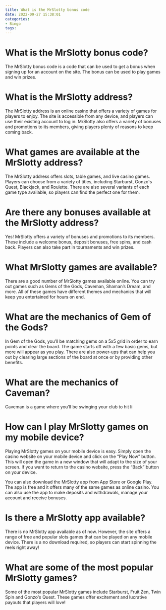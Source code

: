 ```yaml
---
title: What is the MrSlotty bonus code
date: 2022-09-27 15:38:01
categories:
- Bingo
tags:
---
```



#  What is the MrSlotty bonus code?

The MrSlotty bonus code is a code that can be used to get a bonus when signing up for an account on the site. The bonus can be used to play games and win prizes.

#  What is the MrSlotty address?

The MrSlotty address is an online casino that offers a variety of games for players to enjoy. The site is accessible from any device, and players can use their existing account to log in. MrSlotty also offers a variety of bonuses and promotions to its members, giving players plenty of reasons to keep coming back.

# What games are available at the MrSlotty address?

The MrSlotty address offers slots, table games, and live casino games. Players can choose from a variety of titles, including Starburst, Gonzo's Quest, Blackjack, and Roulette. There are also several variants of each game type available, so players can find the perfect one for them.

# Are there any bonuses available at the MrSlotty address?

Yes! MrSlotty offers a variety of bonuses and promotions to its members. These include a welcome bonus, deposit bonuses, free spins, and cash back. Players can also take part in tournaments and win prizes.

#  What MrSlotty games are available?

There are a good number of MrSlotty games available online. You can try out games such as Gems of the Gods, Caveman, Shaman’s Dream, and more. All of these games have different themes and mechanics that will keep you entertained for hours on end.

# What are the mechanics of Gem of the Gods?

In Gem of the Gods, you’ll be matching gems on a 5x5 grid in order to earn points and clear the board. The game starts off with a few basic gems, but more will appear as you play. There are also power-ups that can help you out by clearing large sections of the board at once or by providing other benefits.

# What are the mechanics of Caveman?

Caveman is a game where you’ll be swinging your club to hit li

#  How can I play MrSlotty games on my mobile device?

Playing MrSlotty games on your mobile device is easy. Simply open the casino website on your mobile device and click on the “Play Now” button. This will open the game in a new window that will adapt to the size of your screen. If you want to return to the casino website, press the “Back” button on your device.

You can also download the MrSlotty app from App Store or Google Play. The app is free and it offers many of the same games as online casino. You can also use the app to make deposits and withdrawals, manage your account and receive bonuses.

#  Is there a MrSlotty app available?

There is no MrSlotty app available as of now. However, the site offers a range of free and popular slots games that can be played on any mobile device. There is a no download required, so players can start spinning the reels right away!

# What are some of the most popular MrSlotty games?

Some of the most popular MrSlotty games include Starburst, Fruit Zen, Twin Spin and Gonzo's Quest. These games offer excitement and lucrative payouts that players will love!